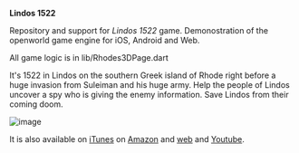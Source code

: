 **Lindos 1522**

Repository and support for *Lindos 1522* game. Demonostration of the openworld game engine for iOS, Android and Web. 

All game logic is in lib/Rhodes3DPage.dart

It's 1522 in Lindos on the southern Greek island of Rhode right before a huge invasion from Suleiman and his huge army. Help the people of Lindos uncover a spy who is giving the enemy information. Save Lindos from their coming doom.

![image](https://github.com/user-attachments/assets/c0d30f4a-c46c-43b8-b2cd-1f6171805b6e)


It is also available on <a href="https://apps.apple.com/us/app/lindos-1522/id6736712620">iTunes</a> on  <a href="https://www.amazon.com/gp/mas/dl/android?p=com.forthtemple.rhodes3d">Amazon</a> and <a href='https://chatgpt.forthtemple.com/rhodes3d'>web</a> and <a href='https://www.youtube.com/watch?v=-xjAiFQzZRM'>Youtube</a>.
